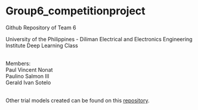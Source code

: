 # Group6_competitionproject

Github Repository of Team 6

University of the Philippines - Diliman Electrical and Electronics Engineering Institute Deep Learning Class

<br> Members:
<br> Paul Vincent Nonat
<br> Paulino Salmon III
<br> Gerald Ivan Sotelo

<br> Other trial models created can be found on this [repository](https://github.com/paul028/MachineLearningWithaHeart).
